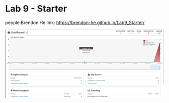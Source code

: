 # Lab 9 - Starter
people:Brendon He
link: https://brendon-he.github.io/Lab9_Starter/

![alt text](image-1.png)